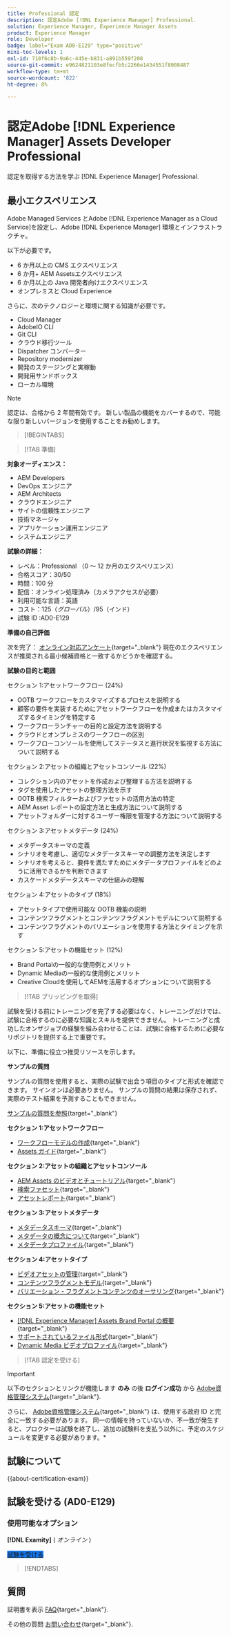 ```yaml
---
title: Professional 認定
description: 認定Adobe [!DNL Experience Manager] Professional.
solution: Experience Manager, Experience Manager Assets
product: Experience Manager
role: Developer
badge: label="Exam AD0-E129" type="positive"
mini-toc-levels: 1
exl-id: 710f6c8b-9a6c-445e-b831-a891b559f208
source-git-commit: e9624821103e8fecfb5c2266e1434551f8008487
workflow-type: tm+mt
source-wordcount: '822'
ht-degree: 8%

---
```


# 認定Adobe [!DNL Experience Manager] Assets Developer Professional

認定を取得する方法を学ぶ [!DNL Experience Manager] Professional.

## 最小エクスペリエンス

Adobe Managed Services とAdobe [!DNL Experience Manager as a Cloud Service]を設定し、Adobe [!DNL Experience Manager] 環境とインフラストラクチャ。

以下が必要です。

* 6 か月以上の CMS エクスペリエンス
* 6 か月+ AEM Assetsエクスペリエンス
* 6 か月以上の Java 開発者向けエクスペリエンス
* オンプレミスと Cloud Experience

さらに、次のテクノロジーと環境に関する知識が必要です。

* Cloud Manager
* AdobeIO CLI
* Git CLI
* クラウド移行ツール
* Dispatcher コンバーター
* Repository modernizer
* 開発のステージングと実稼動
* 開発用サンドボックス
* ローカル環境

>[!NOTE]
>
>認定は、合格から 2 年間有効です。 新しい製品の機能をカバーするので、可能な限り新しいバージョンを使用することをお勧めします。

>[!BEGINTABS]

>[!TAB 準備]

**対象オーディエンス：**

* AEM Developers
* DevOps エンジニア
* AEM Architects
* クラウドエンジニア
* サイトの信頼性エンジニア
* 技術マネージャ
* アプリケーション運用エンジニア
* システムエンジニア

**試験の詳細：**

* レベル：Professional （0 ～ 12 か月のエクスペリエンス）
* 合格スコア：30/50
* 時間：100 分
* 配信：オンライン処理済み（カメラアクセスが必要）
* 利用可能な言語：英語
* コスト：$125（グローバル）/$95（インド）
* 試験 ID :AD0-E129

**準備の自己評価**

次を完了： [オンライン対応アンケート](https://scorpion.caveon.com/launchpad/ad-q-e208-readiness-questionnaire-for-adobe-analytics-business-practitioner-expert-exam-copy-b9x6ey/ad-q-e129-readiness-questionnaire-for-adobe-aem-assets-developer-professional-exam){target="_blank"} 現在のエクスペリエンスが推奨される最小候補資格と一致するかどうかを確認する。

**試験の目的と範囲**

セクション 1:アセットワークフロー (24%)

* OOTB ワークフローをカスタマイズするプロセスを説明する
* 顧客の要件を実装するためにアセットワークフローを作成またはカスタマイズするタイミングを特定する
* ワークフローランチャーの目的と設定方法を説明する
* クラウドとオンプレミスのワークフローの区別
* ワークフローコンソールを使用してステータスと進行状況を監視する方法について説明する

セクション 2:アセットの組織とアセットコンソール (22%)

* コレクション内のアセットを作成および整理する方法を説明する
* タグを使用したアセットの整理方法を示す
* OOTB 検索フィルターおよびファセットの活用方法の特定
* AEM Asset レポートの設定方法と生成方法について説明する
* アセットフォルダーに対するユーザー権限を管理する方法について説明する

セクション 3:アセットメタデータ (24%)

* メタデータスキーマの定義
* シナリオを考慮し、適切なメタデータスキーマの調整方法を決定します
* シナリオを考えると、要件を満たすためにメタデータプロファイルをどのように活用できるかを判断できます
* カスケードメタデータスキーマの仕組みの理解

セクション 4:アセットのタイプ (18%)

* アセットタイプで使用可能な OOTB 機能の説明
* コンテンツフラグメントとコンテンツフラグメントモデルについて説明する
* コンテンツフラグメントのバリエーションを使用する方法とタイミングを示す

セクション 5:アセットの機能セット (12%)

* Brand Portalの一般的な使用例とメリット
* Dynamic Mediaの一般的な使用例とメリット
* Creative Cloudを使用してAEMを活用するオプションについて説明する

>[!TAB プリッピングを取得]

試験を受ける前にトレーニングを完了する必要はなく、トレーニングだけでは、試験に合格するのに必要な知識とスキルを提供できません。 トレーニングと成功したオンザジョブの経験を組み合わせることは、試験に合格するために必要なリポジトリを提供する上で重要です。

以下に、準備に役立つ推奨リソースを示します。

**サンプルの質問**

サンプルの質問を使用すると、実際の試験で出会う項目のタイプと形式を確認できます。 サインオンは必要ありません。 サンプルの質問の結果は保存されず、実際のテスト結果を予測することもできません。

[サンプルの質問を参照](https://scorpion.caveon.com/launchpad/ad0-e129-adobe-experience-manager-assets-developer-professional-copy-ms27zq){target="_blank"}

**セクション 1:アセットワークフロー**

* [ワークフローモデルの作成](https://experienceleague.adobe.com/docs/experience-manager-64/developing/extending-aem/extending-workflows/workflows-models.html#sync-your-workflow-generate-a-runtime-model){target="_blank"}
* [Assets ガイド](https://experienceleague.adobe.com/docs/experience-manager-64/assets/home.html?lang=ja){target="_blank"}

**セクション 2:アセットの組織とアセットコンソール**

* [AEM Assets のビデオとチュートリアル](https://experienceleague.adobe.com/docs/experience-manager-learn/assets/overview.html?lang=ja){target="_blank"}
* [検索ファセット](https://experienceleague.adobe.com/docs/experience-manager-65/assets/administer/search-facets.html#restoring-default-search-facets){target="_blank"}
* [アセットレポート](https://experienceleague.adobe.com/docs/experience-manager-65/assets/administer/asset-reports.html?lang=ja){target="_blank"}

**セクション 3:アセットメタデータ**

* [メタデータスキーマ](https://experienceleague.adobe.com/docs/experience-manager-64/assets/administer/metadata-schemas.html#default-metadata-schema-forms){target="_blank"}
* [メタデータの概念について](https://experienceleague.adobe.com/docs/experience-manager-65/assets/administer/metadata-concepts.html){target="_blank"}
* [メタデータプロファイル](https://experienceleague.adobe.com/docs/experience-manager-64/assets/administer/metadata-profiles.html#:~:text=Add%20a%20metadata%20profile.%20Tap%20or%20click%20the、および%20configure%20its%20properties%20in%20the%20Settings%20tab。){target="_blank"}

**セクション 4:アセットタイプ**

* [ビデオアセットの管理](https://experienceleague.adobe.com/docs/experience-manager-64/assets/managing/managing-video-assets.html#uploading-and-previewing-video-assets){target="_blank"}
* [コンテンツフラグメントモデル](https://experienceleague.adobe.com/docs/experience-manager-65/assets/content-fragments/content-fragments-models.html#creating-a-content-fragment-model){target="_blank"}
* [バリエーション - フラグメントコンテンツのオーサリング](https://experienceleague.adobe.com/docs/experience-manager-65/assets/content-fragments/content-fragments-variations.html#managing-variations){target="_blank"}

**セクション 5:アセットの機能セット**

* [ [!DNL Experience Manager]  Assets Brand Portal の概要 ](https://experienceleague.adobe.com/docs/experience-manager-brand-portal/using/introduction/brand-portal.html?lang=ja){target="_blank"}
* [サポートされているファイル形式](https://experienceleague.adobe.com/docs/experience-manager-brand-portal/using/introduction/brand-portal-supported-formats.html){target="_blank"}
* [Dynamic Media ビデオプロファイル](https://experienceleague.adobe.com/docs/experience-manager-cloud-service/content/assets/dynamicmedia/video-profiles.html){target="_blank"}

>[!TAB 認定を受ける]

>[!IMPORTANT]
>
>以下のセクションとリンクが機能します **のみ**  の後 **ログイン成功** から [Adobe資格管理システム](https://www.certmetrics.com/adobe){target="_blank"}.
>
>さらに、 [Adobe資格管理システム](https://www.certmetrics.com/adobe){target="_blank"} は、使用する政府 ID と完全に一致する必要があります。 同一の情報を持っていないか、不一致が発生すると、プロクターは試験を終了し、追加の試験料を支払う以外に、予定のスケジュールを変更する必要があります。*


## 試験について

{{about-certification-exam}}

## 試験を受ける (AD0-E129)

### 使用可能なオプション

**[!DNL Examity]** ( *オンライン* )

<a href="https://www.certmetrics.com/adobe/candidate/examity_sso.aspx?eid=AD0-E129" target="_blank" class="spectrum-Button spectrum-Button--fill spectrum-Button--accent spectrum-Button--sizeM is-margin-bottom-big-big at-element-click-tracking" style="background-color:#1473E6">

<span class="spectrum-Button-label has-no-wrap">
   試験を受ける
</span>
</a>

>[!ENDTABS]

## 質問

証明書を表示 [FAQ](https://experienceleague.adobe.com/docs/certification/certification/faq.html){target="_blank"}.

その他の質問 [お問い合わせ](mailto:certif@adobe.com){target="_blank"}.
